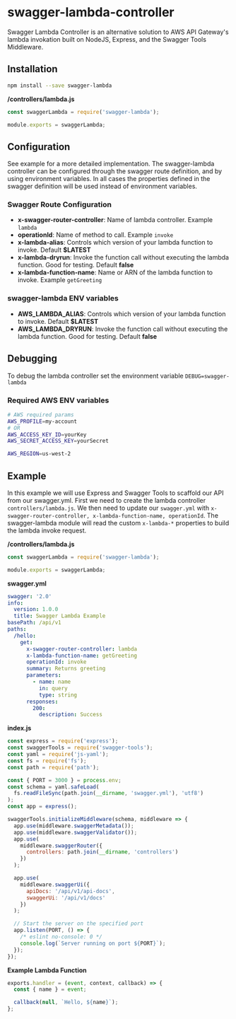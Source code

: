 # swagger-lambda-controller

Swagger Lambda Controller is an alternative solution to AWS API Gateway's lambda invokation built on NodeJS, Express, and the Swagger Tools Middleware.

## Installation

```sh
npm install --save swagger-lambda
```

**/controllers/lambda.js**

```js
const swaggerLambda = require('swagger-lambda');

module.exports = swaggerLambda;
```

## Configuration

See example for a more detailed implementation. The swagger-lambda controller can be configured through the swagger route definition, and by using environment variables. In all cases the properties defined in the swagger definition will be used instead of environment variables.

### Swagger Route Configuration

- **x-swagger-router-controller**: Name of lambda controller. Example `lambda`
- **operationId**: Name of method to call. Example `invoke`
- **x-lambda-alias**: Controls which version of your lambda function to invoke. Default **$LATEST** 
- **x-lambda-dryrun**: Invoke the function call without executing the lambda function. Good for testing. Default **false**
- **x-lambda-function-name**: Name or ARN of the lambda function to invoke. Example `getGreeting`

### swagger-lambda ENV variables

- **AWS_LAMBDA_ALIAS**: Controls which version of your lambda function to invoke. Default **$LATEST**
- **AWS_LAMBDA_DRYRUN**: Invoke the function call without executing the lambda function. Good for testing. Default **false**

## Debugging

To debug the lambda controller set the environment variable `DEBUG=swagger-lambda`

### Required AWS ENV variables

```sh
# AWS required params
AWS_PROFILE=my-account
# OR
AWS_ACCESS_KEY_ID=yourKey
AWS_SECRET_ACCESS_KEY=yourSecret

AWS_REGION=us-west-2
```

## Example

In this example we will use Express and Swagger Tools to scaffold our API from our swagger.yml. First we need to create the lambda controller `controllers/lambda.js`. We then need to update our  `swagger.yml` with `x-swagger-router-controller, x-lambda-function-name, operationId`. The swagger-lambda module will read the custom `x-lambda-*` properties to build the lambda invoke request.

**/controllers/lambda.js**

```js
const swaggerLambda = require('swagger-lambda');

module.exports = swaggerLambda;
```

**swagger.yml**

```yaml
swagger: '2.0'
info:
  version: 1.0.0
  title: Swagger Lambda Example
basePath: /api/v1
paths:
  /hello:
    get:
      x-swagger-router-controller: lambda
      x-lambda-function-name: getGreeting
      operationId: invoke
      summary: Returns greeting
      parameters:
        - name: name
          in: query
          type: string
      responses:
        200:
          description: Success
```

**index.js**

```js
const express = require('express');
const swaggerTools = require('swagger-tools');
const yaml = require('js-yaml');
const fs = require('fs');
const path = require('path');

const { PORT = 3000 } = process.env;
const schema = yaml.safeLoad(
  fs.readFileSync(path.join(__dirname, 'swagger.yml'), 'utf8')
);
const app = express();

swaggerTools.initializeMiddleware(schema, middleware => {
  app.use(middleware.swaggerMetadata());
  app.use(middleware.swaggerValidator());
  app.use(
    middleware.swaggerRouter({
      controllers: path.join(__dirname, 'controllers')
    })
  );

  app.use(
    middleware.swaggerUi({
      apiDocs: '/api/v1/api-docs',
      swaggerUi: '/api/v1/docs'
    })
  );

  // Start the server on the specified port
  app.listen(PORT, () => {
    /* eslint no-console: 0 */
    console.log(`Server running on port ${PORT}`);
  });
});
```

**Example Lambda Function**

```js
exports.handler = (event, context, callback) => {
  const { name } = event;

  callback(null, `Hello, ${name}`);
};
```